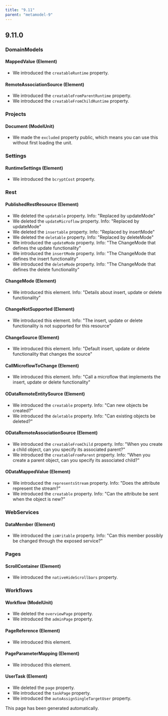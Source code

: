 ```yaml
---
title: "9.11"
parent: "metamodel-9"
---
```


## 9.11.0

### DomainModels

#### MappedValue (Element)
* We introduced the `creatableRuntime` property. 

#### RemoteAssociationSource (Element)
* We introduced the `creatableFromParentRuntime` property. 
* We introduced the `creatableFromChildRuntime` property. 

### Projects

#### Document (ModelUnit)
* We made the `excluded` property public, which means you can use this without first loading the unit.

### Settings

#### RuntimeSettings (Element)
* We introduced the `bcryptCost` property. 

### Rest

#### PublishedRestResource (Element)
* We deleted the `updatable` property. Info: "Replaced by updateMode"
* We deleted the `updateMicroflow` property. Info: "Replaced by updateMode"
* We deleted the `insertable` property. Info: "Replaced by insertMode"
* We deleted the `deletable` property. Info: "Replaced by deleteMode"
* We introduced the `updateMode` property. Info: "The ChangeMode that defines the update functionality"
* We introduced the `insertMode` property. Info: "The ChangeMode that defines the insert functionality"
* We introduced the `deleteMode` property. Info: "The ChangeMode that defines the delete functionality"

#### ChangeMode (Element)
* We introduced this element. Info: "Details about insert, update or delete functionality"

#### ChangeNotSupported (Element)
* We introduced this element. Info: "The insert, update or delete functionality is not supported for this resource"

#### ChangeSource (Element)
* We introduced this element. Info: "Default insert, update or delete functionality that changes the source"

#### CallMicroflowToChange (Element)
* We introduced this element. Info: "Call a microflow that implements the insert, update or delete functionality"

#### ODataRemoteEntitySource (Element)
* We introduced the `creatable` property. Info: "Can new objects be created?"
* We introduced the `deletable` property. Info: "Can existing objects be deleted?"

#### ODataRemoteAssociationSource (Element)
* We introduced the `creatableFromChild` property. Info: "When you create a child object, can you specify its associated parent?"
* We introduced the `creatableFromParent` property. Info: "When you create a parent object, can you specify its associated child?"

#### ODataMappedValue (Element)
* We introduced the `representsStream` property. Info: "Does the attribute represent the stream?"
* We introduced the `creatable` property. Info: "Can the attribute be sent when the object is new?"

### WebServices

#### DataMember (Element)
* We introduced the `isWritable` property. Info: "Can this member possibly be changed through the exposed service?"

### Pages

#### ScrollContainer (Element)
* We introduced the `nativeHideScrollbars` property. 

### Workflows

#### Workflow (ModelUnit)
* We deleted the `overviewPage` property. 
* We introduced the `adminPage` property. 

#### PageReference (Element)
* We introduced this element. 

#### PageParameterMapping (Element)
* We introduced this element. 

#### UserTask (Element)
* We deleted the `page` property. 
* We introduced the `taskPage` property. 
* We introduced the `autoAssignSingleTargetUser` property. 

This page has been generated automatically.
